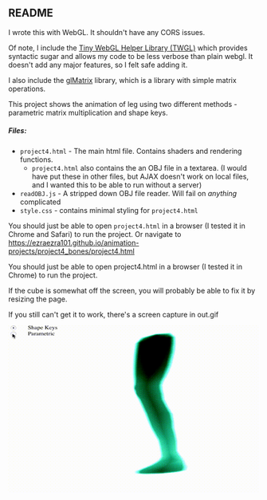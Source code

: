 ## README

I wrote this with WebGL. It shouldn't have any CORS issues.

Of note, I include the [Tiny WebGL Helper Library (TWGL)](https://twgljs.org/) which provides syntactic sugar and allows my code to be less verbose than plain webgl. It doesn't add any major features, so I felt safe adding it.

I also include the [glMatrix](http://glmatrix.net/) library, which is a library with simple matrix operations.

This project shows the animation of leg using two different methods - parametric matrix multiplication and shape keys.

##### Files:
- `project4.html` - The main html file. Contains shaders and rendering functions.
  - `project4.html` also contains the an OBJ file in a textarea. (I would have put these in other files, but AJAX doesn't work on local files, and I wanted this to be able to run without a server)
- `readOBJ.js` - A stripped down OBJ file reader. Will fail on *anything* complicated
- `style.css` - contains minimal styling for `project4.html`

You should just be able to open `project4.html` in a browser (I tested it in Chrome and Safari) to run the project. Or navigate to https://ezraezra101.github.io/animation-projects/project4_bones/project4.html

You should just be able to open project4.html in a browser (I tested it in Chrome) to run the project.

If the cube is somewhat off the screen, you will probably be able to fix it by resizing the page.

If you still can't get it to work, there's a screen capture in out.gif

![Demo](out.gif)
